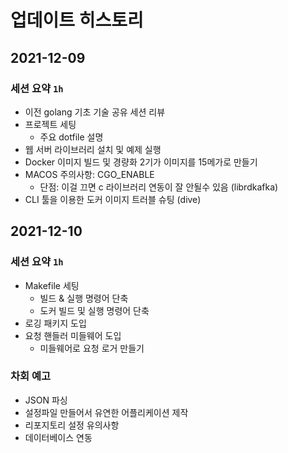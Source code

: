 # 업데이트 히스토리 

## 2021-12-09

### 세션 요약 `1h`

* 이전 golang 기초 기술 공유 세션 리뷰
* 프로젝트 세팅
    * 주요 dotfile 설명
* 웹 서버 라이브러리 설치 및 예제 실행
* Docker 이미지 빌드 및 경량화
  2기가 이미지를 15메가로 만들기
* MACOS 주의사항: CGO_ENABLE
    * 단점: 이걸 끄면 c 라이브러리 연동이 잘 안될수 있음 (librdkafka)
* CLI 툴을 이용한 도커 이미지 트러블 슈팅 (dive)

## 2021-12-10 

### 세션 요약 `1h`

* Makefile 세팅
    * 빌드 & 실행 명령어 단축 
    * 도커 빌드 및 실행 명령어 단축
* 로깅 패키지 도입
* 요청 핸들러 미들웨어 도입
    * 미들웨어로 요청 로거 만들기
    
### 차회 예고 

* JSON 파싱
* 설정파일 만들어서 유연한 어플리케이션 제작
* 리포지토리 설정 유의사항
* 데이터베이스 연동

